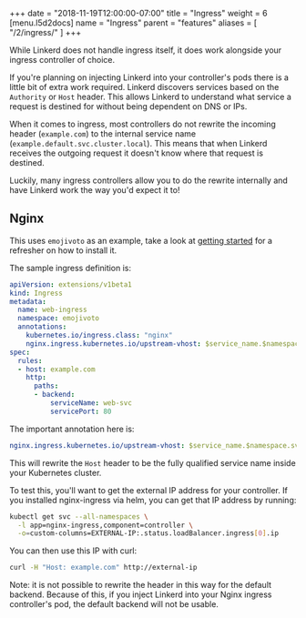 +++
date = "2018-11-19T12:00:00-07:00"
title = "Ingress"
weight = 6
[menu.l5d2docs]
  name = "Ingress"
  parent = "features"
aliases = [
  "/2/ingress/"
]
+++

While Linkerd does not handle ingress itself, it does work alongside your
ingress controller of choice.

If you're planning on injecting Linkerd into your controller's pods there is a
little bit of extra work required. Linkerd discovers services based on the
`Authority` or `Host` header. This allows Linkerd to understand what service a
request is destined for without being dependent on DNS or IPs.

When it comes to ingress, most controllers do not rewrite the
incoming header (`example.com`) to the internal service name
(`example.default.svc.cluster.local`). This means that when Linkerd receives the
outgoing request it doesn't know where that request is destined.

Luckily, many ingress controllers allow you to do the rewrite internally and
have Linkerd work the way you'd expect it to!

## Nginx

This uses `emojivoto` as an example, take a look at
[getting started](/2/getting-started) for a refresher on how to install it.

The sample ingress definition is:

```yaml
apiVersion: extensions/v1beta1
kind: Ingress
metadata:
  name: web-ingress
  namespace: emojivoto
  annotations:
    kubernetes.io/ingress.class: "nginx"
    nginx.ingress.kubernetes.io/upstream-vhost: $service_name.$namespace.svc.cluster.local
spec:
  rules:
  - host: example.com
    http:
      paths:
      - backend:
          serviceName: web-svc
          servicePort: 80
```

The important annotation here is:

```yaml
nginx.ingress.kubernetes.io/upstream-vhost: $service_name.$namespace.svc.cluster.local
```

This will rewrite the `Host` header to be the fully qualified service name
inside your Kubernetes cluster.

To test this, you'll want to get the external IP address for your controller. If
you installed nginx-ingress via helm, you can get that IP address by running:

```bash
kubectl get svc --all-namespaces \
  -l app=nginx-ingress,component=controller \
  -o=custom-columns=EXTERNAL-IP:.status.loadBalancer.ingress[0].ip
```

You can then use this IP with curl:

```bash
curl -H "Host: example.com" http://external-ip
```

Note: it is not possible to rewrite the header in this way for the default
backend. Because of this, if you inject Linkerd into your Nginx ingress
controller's pod, the default backend will not be usable.
